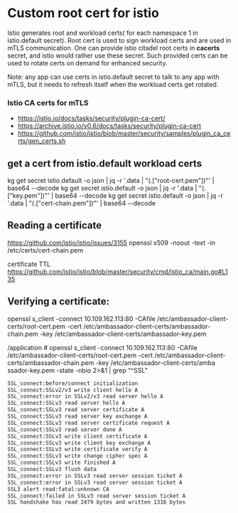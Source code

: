 # Custom root cert for istio

Istio generates root and workload certs( for each namespace 1 in istio.default secret). Root cert is used to sign workload certs and are used in mTLS communication.
One can provide istio citadel root certs in **cacerts** secret, and istio would rather use these secret.
Such provided certs can be used to rotate certs on demand for enhanced security.

Note: any app can use certs in istio.default secret to talk to any app with mTLS, but it needs to refresh itself when the workload certs get rotated.
 


### Istio CA certs for mTLS
- https://istio.io/docs/tasks/security/plugin-ca-cert/ 
- https://archive.istio.io/v0.6/docs/tasks/security/plugin-ca-cert
- https://github.com/istio/istio/blob/master/security/samples/plugin_ca_certs/gen_certs.sh


## get a cert from istio.default workload certs
kg get secret istio.default -o json | jq -r '.data | "\(.["root-cert.pem"])"' | base64 --decode
kg get secret istio.default -o json | jq -r '.data | "\(.["key.pem"])"' | base64 --decode
kg get secret istio.default -o json | jq -r '.data | "\(.["cert-chain.pem"])"' | base64 --decode

## Reading a certificate 
https://github.com/istio/istio/issues/3155
openssl x509 -noout -text -in /etc/certs/cert-chain.pem

certificate TTL https://github.com/istio/istio/blob/master/security/cmd/istio_ca/main.go#L135


## Verifying a certificate:
openssl s_client -connect 10.109.162.113:80 -CAfile /etc/ambassador-client-certs/root-cert.pem -cert /etc/ambassador-client-certs/ambassador-chain.pem -key /etc/ambassador-client-certs/ambassador-key.pem

/application # openssl s_client -connect 10.109.162.113:80 -CAfile /etc/ambassador-client-certs/root-cert.pem -cert /etc/ambassador-client-certs/ambassador-chain.pem -key /etc/ambassador-client-certs/amba
ssador-key.pem -state -nbio 2>&1 | grep "^SSL"

```bash
SSL_connect:before/connect initialization
SSL_connect:SSLv2/v3 write client hello A
SSL_connect:error in SSLv2/v3 read server hello A
SSL_connect:SSLv3 read server hello A
SSL_connect:SSLv3 read server certificate A
SSL_connect:SSLv3 read server key exchange A
SSL_connect:SSLv3 read server certificate request A
SSL_connect:SSLv3 read server done A
SSL_connect:SSLv3 write client certificate A
SSL_connect:SSLv3 write client key exchange A
SSL_connect:SSLv3 write certificate verify A
SSL_connect:SSLv3 write change cipher spec A
SSL_connect:SSLv3 write finished A
SSL_connect:SSLv3 flush data
SSL_connect:error in SSLv3 read server session ticket A
SSL_connect:error in SSLv3 read server session ticket A
SSL3 alert read:fatal:unknown CA
SSL_connect:failed in SSLv3 read server session ticket A
SSL handshake has read 2479 bytes and written 1316 bytes
```

